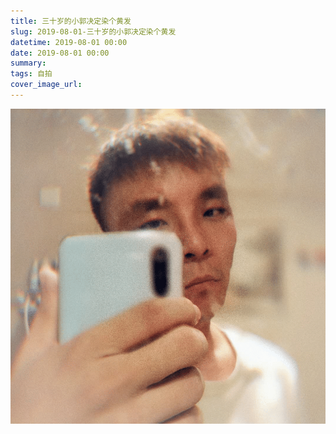 ```yaml
---
title: 三十岁的小郭决定染个黄发
slug: 2019-08-01-三十岁的小郭决定染个黄发
datetime: 2019-08-01 00:00
date: 2019-08-01 00:00
summary: 
tags: 自拍
cover_image_url: 
---
```

![92002-yuafytvsz3p.png](../assets/2019/09/2131837511.png)